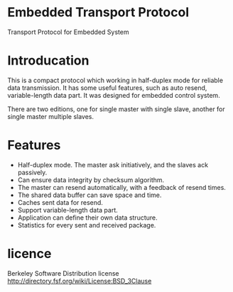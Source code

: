 Embedded Transport Protocol
===========================

Transport Protocol for Embedded System

Introducation
=============

This is a compact protocol which working in half-duplex mode for reliable data
transmission. It has some useful features, such as auto resend, variable-length
data part. It was designed for embedded control system.

There are two editions, one for single master with single slave, another for
single master multiple slaves.

Features
========

* Half-duplex mode. The master ask initiatively, and the slaves ack passively.
* Can ensure data integrity by checksum algorithm.
* The master can resend automatically, with a feedback of resend times.
* The shared data buffer can save space and time.
* Caches sent data for resend.
* Support variable-length data part.
* Application can define their own data structure.
* Statistics for every sent and received package.

licence
=======

Berkeley Software Distribution license
http://directory.fsf.org/wiki/License:BSD_3Clause














